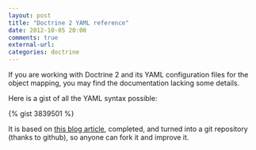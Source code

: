 ```yaml
---
layout: post
title: "Doctrine 2 YAML reference"
date: 2012-10-05 20:00
comments: true
external-url:
categories: doctrine
---
```


If you are working with Doctrine 2 and its YAML configuration files for the object mapping, you may find the documentation lacking some details.

Here is a gist of all the YAML syntax possible:

<!-- more -->

{% gist 3839501 %}

It is based on [this blog article](http://blog.hio.fr/2011/09/17/doctrine2-yaml-mapping-example.html), completed, and turned into a git repository (thanks to github), so anyone can fork it and improve it.
